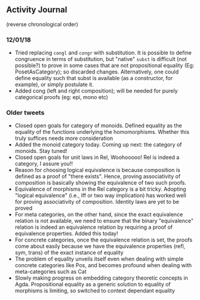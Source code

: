 ## Activity Journal

(reverse chronological order)

### 12/01/18
  
* Tried replacing `congl` and `congr` with substitution. It is possible to define congruence in terms of substitution, but "native" `subst` is difficult (not possible?) to prove in some cases that are not propositional equality (Eg: PosetAsCategory); so discarded changes. Alternatively, one could define equality such that subst is available (as a constructor, for example), or simply postulate it.
* Added cong (left and right composition); will be needed for purely categorical proofs (eg: epi, mono etc)

### Older tweets

* Closed open goals for category of monoids. Defined equality as the equality of the functions underlying the homomorphisms. Whether this truly suffices needs more consideration
* Added the monoid category today. Coming up next: the category of monoids. Stay tuned!
* Closed open goals for unit laws in Rel, Woohooooo! Rel is indeed a category, I assure you!!
* Reason for choosing logical equivalence is because composition is defined as a proof of "there exists". Hence, proving associativity of composition is basically showing the equivalence of two such proofs.
* Equivalence of morphisms in the Rel category is a bit tricky. Adopting "logical equivalence" (i.e., iff or two way implication) has worked well for proving associativity of composition. Identity laws are yet to be proved
* For meta categories, on the other hand, since the exact equivalence relation is not available, we need to ensure that the binary "equivalence" relation is indeed an equivalence relation by requiring a proof of equivalence properties. Added this today!
* For concrete categories, once the equivalence relation is set, the proofs come about easily because we have the equivalence properties (refl, sym, trans) of the exact instance of equality
* The problem of equality unveils itself even when dealing with simple concrete categories like Pos, and becomes profound when dealing with meta-categories such as Cat
* Slowly making progress on embedding category theoretic concepts in Agda. Propositional equality as a generic solution to equality of morphisms is limiting, so switched to context dependant equality
